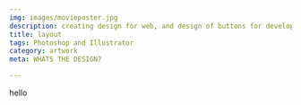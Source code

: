 ```yaml
---
img: images/movieposter.jpg
description: creating design for web, and design of buttons for developer
title: layout
tags: Photoshop and Illustrator
category: artwork
meta: WHATS THE DESIGN?

---
```

hello
